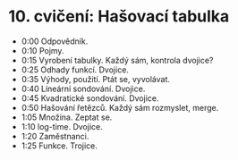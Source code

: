 # 10. cvičení: Hašovací tabulka

* 0:00 Odpovědník.
* 0:10 Pojmy.
* 0:15 Vyrobení tabulky. Každý sám, kontrola dvojice?
* 0:25 Odhady funkcí. Dvojice.
* 0:35 Výhody, použití. Ptát se, vyvolávat.
* 0:40 Lineární sondování. Dvojice.
* 0:45 Kvadratické sondování. Dvojice.
* 0:50 Hašování řetězců. Každý sám rozmyslet, merge.
* 1:05 Množina. Zeptat se.
* 1:10 log-time. Dvojice.
* 1:20 Zaměstnanci.
* 1:25 Funkce. Trojice.
